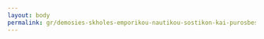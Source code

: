 ```yaml
---
layout: body
permalink: gr/demosies-skholes-emporikou-nautikou-sostikon-kai-purosbestikon-meson/
---
```


